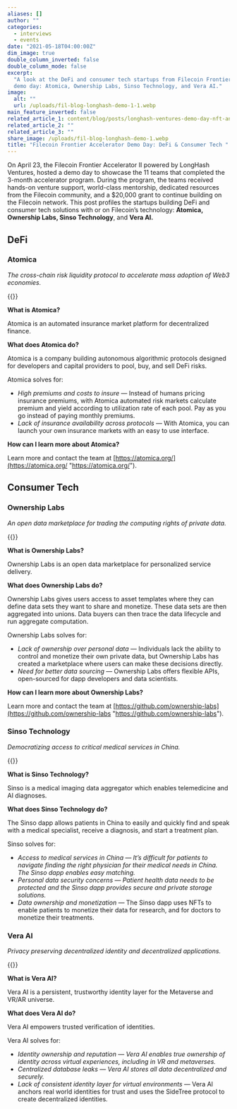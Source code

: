 ```yaml
---
aliases: []
author: ""
categories:
  - interviews
  - events
date: "2021-05-18T04:00:00Z"
dim_image: true
double_column_inverted: false
double_column_mode: false
excerpt:
  "A look at the DeFi and consumer tech startups from Filecoin Frontier Accelerator
  demo day: Atomica, Ownership Labs, Sinso Technology, and Vera AI."
image:
  alt: ""
  url: /uploads/fil-blog-longhash-demo-1-1.webp
main_feature_inverted: false
related_article_1: content/blog/posts/longhash-ventures-demo-day-nft-and-media-startups.en.md
related_article_2: ""
related_article_3: ""
share_image: /uploads/fil-blog-longhash-demo-1.webp
title: "Filecoin Frontier Accelerator Demo Day: DeFi & Consumer Tech "
---
```


On April 23, the Filecoin Frontier Accelerator II powered by LongHash Ventures, hosted a demo day to showcase the 11 teams that completed the 3-month accelerator program. During the program, the teams received hands-on venture support, world-class mentorship, dedicated resources from the Filecoin community, and a $20,000 grant to continue building on the Filecoin network. This post profiles the startups building DeFi and consumer tech solutions with or on Filecoin’s technology: **Atomica, Ownership Labs, Sinso Technology**, and **Vera AI.**

## **DeFi**

### **Atomica**

_The cross-chain risk liquidity protocol to accelerate mass adoption of Web3 economies._

{{<youtube id="d3Z2_-pd3wY" title="Filecoin Frontier Accelerator Demo Day Pitch - Atomica">}}

**What is Atomica?**

Atomica is an automated insurance market platform for decentralized finance.

**What does Atomica do?**

Atomica is a company building autonomous algorithmic protocols designed for developers and capital providers to pool, buy, and sell DeFi risks.

Atomica solves for:

- _High premiums and costs to insure_ — Instead of humans pricing insurance premiums, with Atomica automated risk markets calculate premium and yield according to utilization rate of each pool. Pay as you go instead of paying monthly premiums.
- _Lack of insurance availability across protocols_ — With Atomica, you can launch your own insurance markets with an easy to use interface.

**How can I learn more about Atomica?**

Learn more and contact the team at [https://atomica.org/](https://atomica.org/ "https://atomica.org/").

## **Consumer Tech**

### **Ownership Labs**

_An open data marketplace for trading the computing rights of private data._

{{<youtube id="ZBICucQYe0U" title="Filecoin Frontier Accelerator Demo Day Pitch - Ownership Labs">}}

**What is Ownership Labs?**

Ownership Labs is an open data marketplace for personalized service delivery.

**What does Ownership Labs do?**

Ownership Labs gives users access to asset templates where they can define data sets they want to share and monetize. These data sets are then aggregated into unions. Data buyers can then trace the data lifecycle and run aggregate computation.

Ownership Labs solves for:

- _Lack of ownership over personal data_ — Individuals lack the ability to control and monetize their own private data, but Ownership Labs has created a marketplace where users can make these decisions directly.
- _Need for better data sourcing_ — Ownership Labs offers flexible APIs, open-sourced for dapp developers and data scientists.

**How can I learn more about Ownership Labs?**

Learn more and contact the team at [https://github.com/ownership-labs](https://github.com/ownership-labs "https://github.com/ownership-labs").

### **Sinso Technology**

_Democratizing access to critical medical services in China._

{{<youtube id="22qrATbyJaI" title="Filecoin Frontier Accelerator Demo Day Pitch - Sinso">}}

**What is Sinso Technology?**

Sinso is a medical imaging data aggregator which enables telemedicine and AI diagnoses.

**What does Sinso Technology do?**

The Sinso dapp allows patients in China to easily and quickly find and speak with a medical specialist, receive a diagnosis, and start a treatment plan.

Sinso solves for:

- _Access to medical services in China — It’s difficult for patients to navigate finding the right physician for their medical needs in China. The Sinso dapp enables easy matching._
- _Personal data security concerns — Patient health data needs to be protected and the Sinso dapp provides secure and private storage solutions._
- _Data ownership and monetization —_ The Sinso dapp uses NFTs to enable patients to monetize their data for research, and for doctors to monetize their treatments.

### **Vera AI**

_Privacy preserving decentralized identity and decentralized applications._

{{<youtube id="_9_gluHJXro" title="Filecoin Frontier Accelerator Demo Day Pitch - Vera AI">}}

**What is Vera AI?**

Vera AI is a persistent, trustworthy identity layer for the Metaverse and VR/AR universe.

**What does Vera AI do?**

Vera AI empowers trusted verification of identities.

Vera AI solves for:

- _Identity ownership and reputation — Vera AI enables true ownership of identity across virtual experiences, including in VR and metaverses._
- _Centralized database leaks — Vera AI stores all data decentralized and securely._
- _Lack of consistent identity layer for virtual environments —_ Vera AI anchors real world identities for trust and uses the SideTree protocol to create decentralized identities.
